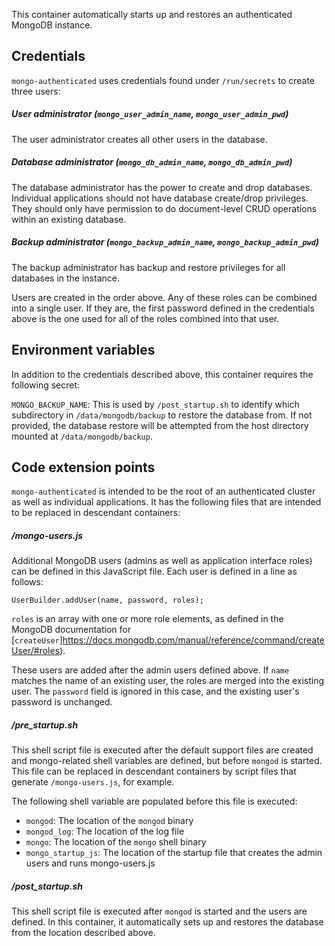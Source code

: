 This container automatically starts up and restores an authenticated MongoDB instance.

## Credentials

`mongo-authenticated` uses credentials found under `/run/secrets` to create three users:

##### User administrator (`mongo_user_admin_name`, `mongo_user_admin_pwd`)

The user administrator creates all other users in the database.
	
##### Database administrator (`mongo_db_admin_name`, `mongo_db_admin_pwd`)

The database administrator has the power to create and drop databases. Individual applications should not have database create/drop privileges. They should only have permission to do document-level CRUD operations within an existing database.
	
##### Backup administrator (`mongo_backup_admin_name`, `mongo_backup_admin_pwd`)

The backup administrator has backup and restore privileges for all databases in the instance.

Users are created in the order above. Any of these roles can be combined into a single user. If they are, the first password defined in the credentials above is the one used for all of the roles combined into that user.

## Environment variables

In addition to the credentials described above, this container requires the following secret:

`MONGO_BACKUP_NAME`: This is used by `/post_startup.sh` to identify which subdirectory in `/data/mongodb/backup` to restore the database from. If not provided, the database restore will be attempted from the host directory mounted at `/data/mongodb/backup`.

## Code extension points

`mongo-authenticated` is intended to be the root of an authenticated cluster as well as individual applications. It has the following files that are intended to be replaced in descendant containers:

##### /mongo-users.js

Additional MongoDB users (admins as well as application interface roles) can be defined in this JavaScript file. Each user is defined in a line as follows:

```
UserBuilder.addUser(name, password, roles);
```

`roles` is an array with one or more role elements, as defined in the MongoDB documentation for [`createUser`]https://docs.mongodb.com/manual/reference/command/createUser/#roles).

These users are added after the admin users defined above. If `name` matches the name of an existing user, the roles are merged into the existing user. The `password` field is ignored in this case, and the existing user's password is unchanged.

##### /pre_startup.sh

This shell script file is executed after the default support files are created and mongo-related shell variables are defined, but before `mongod` is started. This file can be replaced in descendant containers by script files that generate `/mongo-users.js`, for example.

The following shell variable are populated before this file is executed:

* `mongod`: The location of the `mongod` binary
* `mongod_log`: The location of the log file
* `mongo`: The location of the `mongo` shell binary
* `mongo_startup_js`: The location of the startup file that creates the admin users and runs mongo-users.js

##### /post_startup.sh

This shell script file is executed after `mongod` is started and the users are defined. In this container, it automatically sets up and restores the database from the location described above.